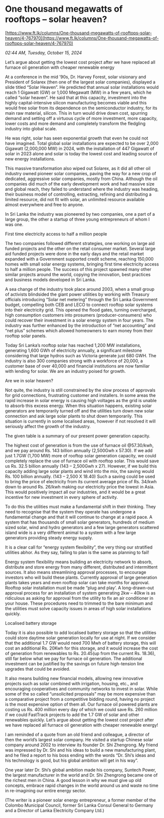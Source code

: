 # One thousand megawatts of rooftops – solar heaven?

[https://www.ft.lk/columns/One-thousand-megawatts-of-rooftops-solar-heaven/4-767970](https://www.ft.lk/columns/One-thousand-megawatts-of-rooftops-solar-heaven/4-767970)

*02:44 AM, Tuesday, October 15, 2024*

Let’s argue about getting the lowest cost project after we have replaced all furnace oil generation with cheaper renewable energy

At a conference in the mid ’90s, Dr. Harvey Forest, solar visionary and President of Solarex (then one of the largest solar companies), displayed a slide titled “Solar Heaven”. He predicted that annual solar installations would reach 1 Gigawatt (GW) or 1,000 Megawatt (MW) in a few years, which he called “solar heaven”. He said that at this capacity, investment into the highly capital-intensive silicon manufacturing becomes viable and this would free solar from its dependence on the semiconductor industry, for its main raw material, silicon. This in turn would drive down cost, spurring demand and setting off a virtuous cycle of more investment, more capacity, lower costs and more demand and completely transform the fledgling industry into global scale.

He was right, solar has seen exponential growth that even he could not have imagined. Total global solar installations are expected to be over 2,000 Gigawatt (2,000,000 MW) in 2024, with the installation of 447 Gigawatt of solar in 2023 alone and solar is today the lowest cost and leading source of new energy installations.

This massive transformation also wiped out Solarex, as it did all other oil industry owned pioneer solar companies, paving the way for a new crop of dedicated, aggressive solar companies, mostly from China. Although the oil companies did much of the early development work and had massive size and global reach, they failed to understand where the industry was heading, their business model of controlling, extracting, refining and distributing a limited resource, did not fit with solar, an unlimited resource available almost everywhere and free to anyone.

In Sri Lanka the industry was pioneered by two companies, one a part of a large group, the other a startup of three young entrepreneurs of whom I was one.

First time electricity access to half a million people

The two companies followed different strategies, one working on large aid funded projects and the other on the retail consumer market. Several large aid funded projects were done in the early days and the retail market expanded with a Government supported credit scheme, reaching 150,000 homes with small solar energy systems, bringing first time electricity access to half a million people. The success of this project spawned many other similar projects around the world, copying the innovation, best practices and business models developed in Sri Lanka.

A sea change of the industry took place around 2003, when a small group of activists blindsided the giant power utilities by working with Treasury officials introducing “Solar net metering” through the Sri Lanka Government budget, compelling both CEB and LECO to connect rooftop solar systems into their electricity grid. This opened the flood gates, turning overcharged, high consumption customers into prosumers (producer-consumers) who could recover their investment in a solar energy system in four years. The industry was further enhanced by the introduction of “net accounting” and “net plus” schemes which allowed homeowners to earn money from their rooftop solar panels.

Today Sri Lanka’s rooftop solar has reached 1,200 MW installations, generating 1,600 GWh of electricity annually, a significant milestone considering that large hydros such as Victoria generate just 680 GWH. The industry is also 300 companies strong with a workforce of 20,000, a customer base of over 40,000 and financial institutions are now familiar with lending for solar. We are an industry poised for growth.

Are we in solar heaven?

Not quite, the industry is still constrained by the slow process of approvals for grid connections, frustrating customer and installers. In some areas the rapid increase in solar energy is causing high voltages as the grid is unable to absorb this excess energy. When this situation happens, existing solar generators are temporarily turned off and the utilities turn down new solar connection and ask large solar plants to shut down temporarily. This situation is currently in some localised areas, however if not resolved it will seriously affect the growth of the industry.

The given table is a summary of our present power generation capacity.

The highest cost of generation is from the use of furnace oil @57.30/kwh, and we pay around Rs. 143 billion annually (2,500Gwh x 57.30). If we add just 1.7GW (1,700 MW) more of rooftop solar generation capacity, we could completely replace the use of furnace oil with rooftop solar. This would save us Rs. 32.5 billion annually (143 – 2,500Gwh x 27). However, if we build this capacity adding large solar plants and wind into the mix, the saving would Rs. 100 billion annually. (143 – 2,500 X 18.40) Such a saving could be used to bring the price of electricity from its current average price of Rs. 34/kwh down to around Rs. 26/kwh making our electricity price the lowest in Asia. This would positively impact all our industries, and it would be a great incentive for new investment in every sphere of activity.

To do this the utilities must make a fundamental shift in their thinking. They need to recognise that the system they operate has undergone a fundamental change and that it will continue to change at a rapid pace. A system that has thousands of small solar generators, hundreds of medium sized solar, wind and hydro generators and a few large generators scattered island wide is a very different animal to a system with a few large generators providing steady energy supply.

It is a clear call for “energy system flexibility”, the very thing our stratified utilities abhor. As they say, failing to plan is the same as planning to fail!

Energy system flexibility means building an electricity network to absorb, distribute and store energy from many different, distributed and intermittent sources. It also means streamlining approval processes, to encourage investors who will build these plants. Currently approval of large generation plants takes years and even rooftop solar can take months for approval. Rooftop solar installation must be made “plug and play’. A long-drawn-out approval process for an installation of system generating 2kw – 40kw is as ridiculous as asking for approval from the utility to fix an air conditioner in your house. These procedures need to trimmed to the bare minimum and the utilities must solve capacity issues in areas of high solar installations quickly.

Localised battery storage

Today it is also possible to add localised battery storage so that the utilities could store daytime solar generation locally for use at night. If we consider that the additional 1.7 GW would need 700 Mwh of battery storage, this will cost an additional Rs. 20Kwh for this storage, and it would increase the cost of generation from renewables to Rs. 20.45(up from the current Rs. 18.36), still far below what we pay for furnace oil generation. The additional investment can be justified by the savings on future high-tension line upgrades that could be avoided.

It also means building new financial models, allowing new innovative projects such as solar combined with irrigation, housing, etc., and encouraging cooperatives and community networks to invest in solar. While some of the so called “unsolicited proposals” may be more expensive than a comparative project from a competitive bidding round, having no project is the most expensive option of them all. Our furnace oil powered plants are costing us Rs. 400 million every day of which we could save Rs. 260 million if we could FastTrack projects to add the 1.7 GW of solar and other renewables quickly. Let’s argue about getting the lowest cost project after we have replaced all furnace oil generation with cheaper renewable energy!

I am reminded of a quote from an old friend and colleague, a director of then the world’s largest solar company. He visited a startup Chinese solar company around 2002 to interview its founder Dr. Shi Zhengrong. My friend was impressed by Dr. Shi and his ideas to build a new manufacturing plant, and he filed a report to his boss ending with the words “Dr. Shi’s ideas and his technology is good, but his global ambition will get in his way”.

One year later Dr. Shi’s global ambition made his company, Suntech Power, the largest manufacturer in the world and Dr. Shi Zhengrong became one of the richest men in China. A good lesson in why we must give up old concepts, embrace rapid changes in the world around us and waste no time in re-imagining our entire energy sector.

(The writer is a pioneer solar energy entrepreneur, a former member of the Colombo Municipal Council, former Sri Lanka Consul General to Germany and a Director of Lanka Electricity Company Ltd.)

